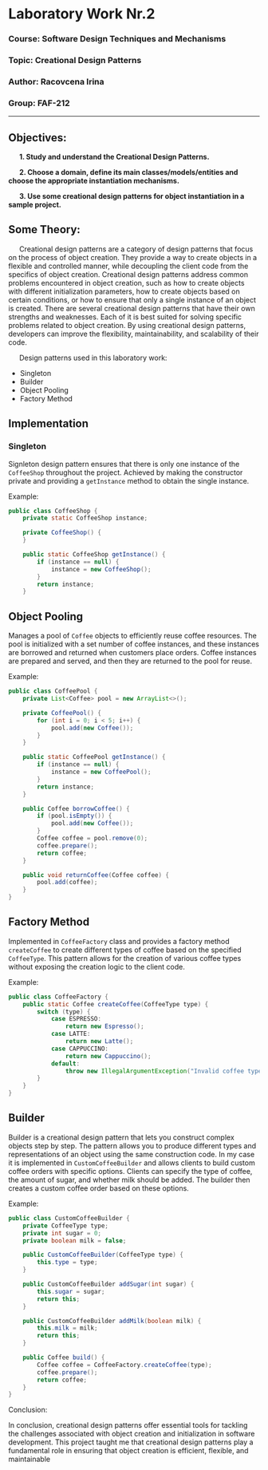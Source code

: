 # Laboratory Work Nr.2

### Course: Software Design Techniques and Mechanisms
### Topic: Creational Design Patterns
### Author: Racovcena Irina
### Group: FAF-212

------
## Objectives:
&ensp; &ensp; __1. Study and understand the Creational Design Patterns.__

&ensp; &ensp; __2. Choose a domain, define its main classes/models/entities and choose the appropriate instantiation mechanisms.__

&ensp; &ensp; __3. Use some creational design patterns for object instantiation in a sample project.__

## Some Theory:
&ensp; &ensp; Creational design patterns are a category of design patterns that focus on the process of object creation. They provide a way to create objects in a flexible and controlled manner, while decoupling the client code from the specifics of object creation. Creational design patterns address common problems encountered in object creation, such as how to create objects with different initialization parameters, how to create objects based on certain conditions, or how to ensure that only a single instance of an object is created. There are several creational design patterns that have their own strengths and weaknesses. Each of it is best suited for solving specific problems related to object creation. By using creational design patterns, developers can improve the flexibility, maintainability, and scalability of their code.

&ensp; &ensp; Design patterns used in this laboratory work:

* Singleton
* Builder
* Object Pooling
* Factory Method

## Implementation

### Singleton

Signleton design pattern ensures that there is only one instance of the `CoffeeShop` throughout the project.
Achieved by making the constructor private and providing a `getInstance` method to obtain the single instance.

Example:
```java
public class CoffeeShop {
    private static CoffeeShop instance;

    private CoffeeShop() {
    }

    public static CoffeeShop getInstance() {
        if (instance == null) {
            instance = new CoffeeShop();
        }
        return instance;
    }
```

## Object Pooling

Manages a pool of `Coffee` objects to efficiently reuse coffee resources.
The pool is initialized with a set number of coffee instances, and these instances are borrowed and returned when customers place orders.
Coffee instances are prepared and served, and then they are returned to the pool for reuse.

Example:

```java
public class CoffeePool {
    private List<Coffee> pool = new ArrayList<>();

    private CoffeePool() {
        for (int i = 0; i < 5; i++) {
            pool.add(new Coffee());
        }
    }

    public static CoffeePool getInstance() {
        if (instance == null) {
            instance = new CoffeePool();
        }
        return instance;
    }

    public Coffee borrowCoffee() {
        if (pool.isEmpty()) {
            pool.add(new Coffee());
        }
        Coffee coffee = pool.remove(0);
        coffee.prepare();
        return coffee;
    }

    public void returnCoffee(Coffee coffee) {
        pool.add(coffee);
    }
}
```

## Factory Method

Implemented in `CoffeeFactory` class and provides a factory method `createCoffee` to create different types of coffee based on the specified `CoffeeType`.
This pattern allows for the creation of various coffee types without exposing the creation logic to the client code.

Example:

```java
public class CoffeeFactory {
    public static Coffee createCoffee(CoffeeType type) {
        switch (type) {
            case ESPRESSO:
                return new Espresso();
            case LATTE:
                return new Latte();
            case CAPPUCCINO:
                return new Cappuccino();
            default:
                throw new IllegalArgumentException("Invalid coffee type: ");
        }
    }
}
```

## Builder

Builder is a creational design pattern that lets you construct complex objects step by step. The pattern allows you to produce different types and representations of an object using the same construction code.
In my case it is implemented in `CustomCoffeeBuilder` and allows clients to build custom coffee orders with specific options.
Clients can specify the type of coffee, the amount of sugar, and whether milk should be added.
The builder then creates a custom coffee order based on these options.

Example:

```java
public class CustomCoffeeBuilder {
    private CoffeeType type;
    private int sugar = 0;
    private boolean milk = false;

    public CustomCoffeeBuilder(CoffeeType type) {
        this.type = type;
    }

    public CustomCoffeeBuilder addSugar(int sugar) {
        this.sugar = sugar;
        return this;
    }

    public CustomCoffeeBuilder addMilk(boolean milk) {
        this.milk = milk;
        return this;
    }

    public Coffee build() {
        Coffee coffee = CoffeeFactory.createCoffee(type);
        coffee.prepare();
        return coffee;
    }
}
```

Conclusion:

In conclusion, creational design patterns offer essential tools for tackling the challenges associated with object creation and initialization in software development.
This project taught me that creational design patterns play a fundamental role in ensuring that object creation is efficient, flexible, and maintainable



